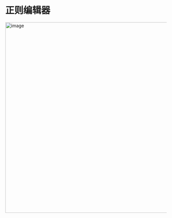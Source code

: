 # 正则编辑器 

<img width="896" height="596" alt="image" src="https://github.com/user-attachments/assets/7a25c065-8038-45d0-a97c-7bc5ce63206e" />

